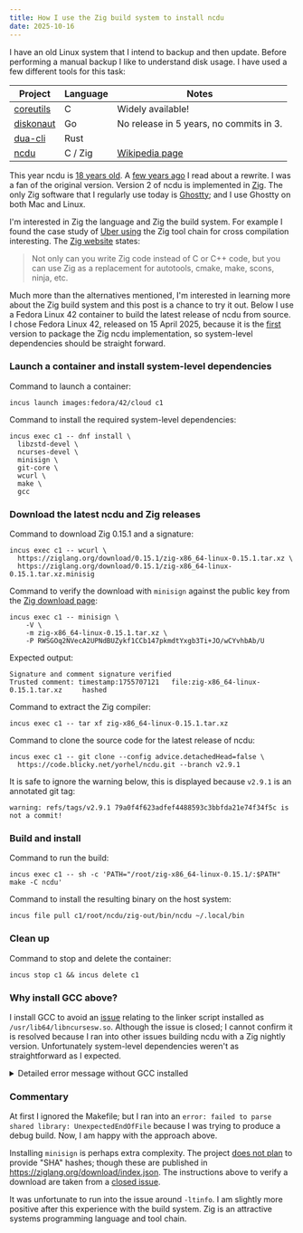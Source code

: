 ```yaml
---
title: How I use the Zig build system to install ncdu
date: 2025-10-16
---
```


<!--
Copyright 2025 Keith Maxwell
SPDX-License-Identifier: CC-BY-SA-4.0
-->

[does not plan]: https://github.com/ziglang/www.ziglang.org/issues/290
[closed issue]: https://github.com/ziglang/www.ziglang.org/issues/243
[spec]: https://src.fedoraproject.org/rpms/ncdu/blob/rawhide/f/ncdu.spec
[coreutils]: https://www.gnu.org/software/coreutils/
[diskonaut]: https://github.com/imsnif/diskonaut
[dua-cli]: https://github.com/Byron/dua-cli
[ncdu]: https://code.blicky.net/yorhel/ncdu/
[Wikipedia page]: https://en.wikipedia.org/wiki/Ncdu
[18 years old]: https://dev.yorhel.nl/ncdu/changes
[few years ago]: https://dev.yorhel.nl/doc/ncdu2
[Zig website]: https://ziglang.org/learn/why_zig_rust_d_cpp/
[first]: https://packages.fedoraproject.org/pkgs/ncdu/ncdu/
[Ghostty]: https://ghostty.org/
[Zig]: https://ziglang.org/
[Uber using]:
  https://www.uber.com/en-GB/blog/bootstrapping-ubers-infrastructure-on-arm64-with-zig/

I have an old Linux system that I intend to backup and then update. Before
performing a manual backup I like to understand disk usage. I have used a few
different tools for this task:

| Project     | Language | Notes                                   |
| ----------- | -------- | --------------------------------------- |
| [coreutils] | C        | Widely available!                       |
| [diskonaut] | Go       | No release in 5 years, no commits in 3. |
| [dua-cli]   | Rust     |                                         |
| [ncdu]      | C / Zig  | [Wikipedia page]                        |

This year ncdu is [18 years old]. A [few years ago] I read about a rewrite. I
was a fan of the original version. Version 2 of ncdu is implemented in [Zig].
The only Zig software that I regularly use today is [Ghostty]; and I use Ghostty
on both Mac and Linux.

I'm interested in Zig the language and Zig the build system. For example I found
the case study of [Uber using] the Zig tool chain for cross compilation
interesting. The [Zig website] states:

> Not only can you write Zig code instead of C or C++ code, but you can use Zig
> as a replacement for autotools, cmake, make, scons, ninja, etc.

Much more than the alternatives mentioned, I'm interested in learning more about
the Zig build system and this post is a chance to try it out. Below I use a
Fedora Linux 42 container to build the latest release of ncdu from source. I
chose Fedora Linux 42, released on 15 April 2025, because it is the [first]
version to package the Zig ncdu implementation, so system-level dependencies
should be straight forward.

### Launch a container and install system-level dependencies

Command to launch a container:

    incus launch images:fedora/42/cloud c1

Command to install the required system-level dependencies:

    incus exec c1 -- dnf install \
      libzstd-devel \
      ncurses-devel \
      minisign \
      git-core \
      wcurl \
      make \
      gcc

### Download the latest ncdu and Zig releases

Command to download Zig 0.15.1 and a signature:

    incus exec c1 -- wcurl \
      https://ziglang.org/download/0.15.1/zig-x86_64-linux-0.15.1.tar.xz \
      https://ziglang.org/download/0.15.1/zig-x86_64-linux-0.15.1.tar.xz.minisig

Command to verify the download with `minisign` against the public key from the
[Zig download page]:

    incus exec c1 -- minisign \
        -V \
        -m zig-x86_64-linux-0.15.1.tar.xz \
        -P RWSGOq2NVecA2UPNdBUZykf1CCb147pkmdtYxgb3Ti+JO/wCYvhbAb/U

[Zig download page]: https://ziglang.org/download/

Expected output:

    Signature and comment signature verified
    Trusted comment: timestamp:1755707121   file:zig-x86_64-linux-0.15.1.tar.xz     hashed

Command to extract the Zig compiler:

    incus exec c1 -- tar xf zig-x86_64-linux-0.15.1.tar.xz

Command to clone the source code for the latest release of ncdu:

    incus exec c1 -- git clone --config advice.detachedHead=false \
      https://code.blicky.net/yorhel/ncdu.git --branch v2.9.1

It is safe to ignore the warning below, this is displayed because `v2.9.1` is an
annotated git tag:

    warning: refs/tags/v2.9.1 79a0f4f623adfef4488593c3bbfda21e74f34f5c is not a commit!

### Build and install

Command to run the build:

    incus exec c1 -- sh -c 'PATH="/root/zig-x86_64-linux-0.15.1/:$PATH" make -C ncdu'

Command to install the resulting binary on the host system:

    incus file pull c1/root/ncdu/zig-out/bin/ncdu ~/.local/bin

### Clean up

Command to stop and delete the container:

    incus stop c1 && incus delete c1

### Why install GCC above?

I install GCC to avoid an [issue](https://github.com/ziglang/zig/issues/23849)
relating to the linker script installed as `/usr/lib64/libncursesw.so`. Although
the issue is closed; I cannot confirm it is resolved because I ran into other
issues building ncdu with a Zig nightly version. Unfortunately system-level
dependencies weren't as straightforward as I expected.

<details markdown=1>

<summary>Detailed error message without GCC installed</summary>

Output from make:

    make: Entering directory '/root/ncdu'
    zig build --release=fast -Dstrip
    install
    └─ install ncdu
       └─ compile exe ncdu ReleaseFast native 1 errors
    error: ld.lld: unable to find library -ltinfo
    error: the following command failed with 1 compilation errors:
    /root/zig-x86_64-linux-0.15.1/zig build-exe -D_DEFAULT_SOURCE -D_XOPEN_SOURCE=600 -lncursesw -ltinfo -lzstd -fstrip -OReleaseFast -Mroot=/root/ncdu/src/main.zig -lc --cache-dir .zig-cache --global-cache-dir /root/.cache/zig --name ncdu --zig-lib-dir /root/zig-x86_64-linux-0.15.1/lib/ --listen=-

    Build Summary: 0/3 steps succeeded; 1 failed
    install transitive failure
    └─ install ncdu transitive failure
       └─ compile exe ncdu ReleaseFast native 1 errors

    error: the following build command failed with exit code 1:
    .zig-cache/o/7ade27cbf6b5118e3c7fe0ce076f4a3f/build /root/zig-x86_64-linux-0.15.1/zig /root/zig-x86_64-linux-0.15.1/lib /root/ncdu .zig-cache /root/.cache/zig --seed 0x1af56ad3 -Z2b12229399a4fdd0 --release=fast -Dstrip
    make: *** [Makefile:20: release] Error 1
    make: Leaving directory '/root/ncdu

Contents of `/usr/lib64/libncursesw.so` as described in the issue report:

    INPUT(libncursesw.so.6 -ltinfo)

</details>

### Commentary

At first I ignored the Makefile; but I ran into an
`error: failed to parse shared library: UnexpectedEndOfFile` because I was
trying to produce a debug build. Now, I am happy with the approach above.

Installing `minisign` is perhaps extra complexity. The project [does not plan]
to provide "SHA" hashes; though these are published in
<https://ziglang.org/download/index.json>. The instructions above to verify a
download are taken from a [closed issue].

It was unfortunate to run into the issue around `-ltinfo`. I am slightly more
positive after this experience with the build system. Zig is an attractive
systems programming language and tool chain.
